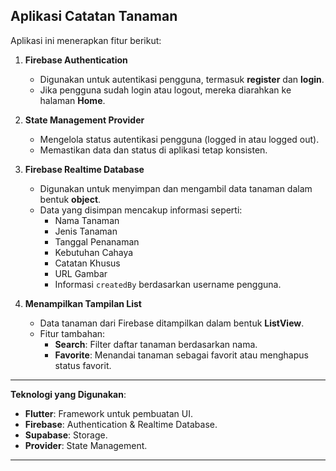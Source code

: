 ## **Aplikasi Catatan Tanaman**

Aplikasi ini menerapkan fitur berikut:

1. **Firebase Authentication**
    - Digunakan untuk autentikasi pengguna, termasuk **register** dan **login**.
    - Jika pengguna sudah login atau logout, mereka diarahkan ke halaman **Home**.

2. **State Management Provider**
    - Mengelola status autentikasi pengguna (logged in atau logged out).
    - Memastikan data dan status di aplikasi tetap konsisten.

3. **Firebase Realtime Database**
    - Digunakan untuk menyimpan dan mengambil data tanaman dalam bentuk **object**.
    - Data yang disimpan mencakup informasi seperti:
        - Nama Tanaman
        - Jenis Tanaman
        - Tanggal Penanaman
        - Kebutuhan Cahaya
        - Catatan Khusus
        - URL Gambar
        - Informasi `createdBy` berdasarkan username pengguna.

4. **Menampilkan Tampilan List**
    - Data tanaman dari Firebase ditampilkan dalam bentuk **ListView**.
    - Fitur tambahan:
        - **Search**: Filter daftar tanaman berdasarkan nama.
        - **Favorite**: Menandai tanaman sebagai favorit atau menghapus status favorit.

---

**Teknologi yang Digunakan**:

- **Flutter**: Framework untuk pembuatan UI.
- **Firebase**: Authentication & Realtime Database.
- **Supabase**: Storage.
- **Provider**: State Management.

---

